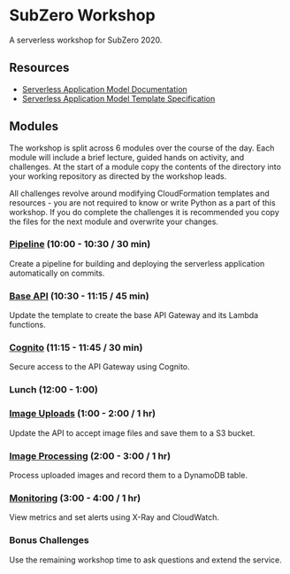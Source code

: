 # SubZero Workshop

A serverless workshop for SubZero 2020.

## Resources

- [Serverless Application Model Documentation](https://docs.aws.amazon.com/serverless-application-model/latest/developerguide/what-is-sam.html)
- [Serverless Application Model Template Specification](https://github.com/awslabs/serverless-application-model/blob/master/versions/2016-10-31.md)

## Modules

The workshop is split across 6 modules over the course of the day. Each module will include a brief lecture, guided hands on activity, and challenges. At the start of a module copy the contents of the directory into your working repository as directed by the workshop leads.

All challenges revolve around modifying CloudFormation templates and resources - you are not required to know or write Python as a part of this workshop. If you do complete the challenges it is recommended you copy the files for the next module and overwrite your changes.

### [Pipeline](1_Pipeline/README.md) (10:00 - 10:30 / 30 min)

Create a pipeline for building and deploying the serverless application automatically on commits.

### [Base API](2_Base_API/README.md) (10:30 - 11:15 / 45 min)

Update the template to create the base API Gateway and its Lambda functions.

### [Cognito](3_Cognito/README.md) (11:15 - 11:45 / 30 min)

Secure access to the API Gateway using Cognito.

### Lunch (12:00 - 1:00)

### [Image Uploads](4_Image_Uploads/README.md) (1:00 - 2:00 / 1 hr)

Update the API to accept image files and save them to a S3 bucket.

### [Image Processing](5_Image_Processing/README.md) (2:00 - 3:00 / 1 hr)

Process uploaded images and record them to a DynamoDB table.

### [Monitoring](6_Monitoring/README.md) (3:00 - 4:00 / 1 hr)

View metrics and set alerts using X-Ray and CloudWatch.

### Bonus Challenges

Use the remaining workshop time to ask questions and extend the service.

